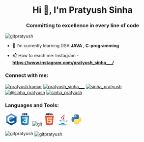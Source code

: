 <h1 align="center">Hi 👋, I'm Pratyush Sinha</h1>
<h3 align="center">Committing to excellence in every line of code</h3>

<p align="left"> <img src="https://komarev.com/ghpvc/?username=gitpratyush&label=Profile%20views&color=0e75b6&style=flat" alt="gitpratyush" /> </p>

- 🌱 I’m currently learning DSA **JAVA , C-programming**

- 📫 How to reach me: Instagram - **https://www.instagram.com/pratyush_sinha___/**

<h3 align="left">Connect with me:</h3>
<p align="left">
<a href="https://linkedin.com/in/pratyush kumar" target="blank"><img align="center" src="https://raw.githubusercontent.com/rahuldkjain/github-profile-readme-generator/master/src/images/icons/Social/linked-in-alt.svg" alt="pratyush kumar" height="30" width="40" /></a>
<a href="https://instagram.com/pratyush_sinha___" target="blank"><img align="center" src="https://raw.githubusercontent.com/rahuldkjain/github-profile-readme-generator/master/src/images/icons/Social/instagram.svg" alt="pratyush_sinha___" height="30" width="40" /></a>
<a href="https://www.codechef.com/users/sinha_pratyush" target="blank"><img align="center" src="https://cdn.jsdelivr.net/npm/simple-icons@3.1.0/icons/codechef.svg" alt="sinha_pratyush" height="30" width="40" /></a>
<a href="https://www.hackerrank.com/@sinha_pratyush" target="blank"><img align="center" src="https://raw.githubusercontent.com/rahuldkjain/github-profile-readme-generator/master/src/images/icons/Social/hackerrank.svg" alt="@sinha_pratyush" height="30" width="40" /></a>
<a href="https://www.leetcode.com/sinha_pratyush" target="blank"><img align="center" src="https://raw.githubusercontent.com/rahuldkjain/github-profile-readme-generator/master/src/images/icons/Social/leet-code.svg" alt="sinha_pratyush" height="30" width="40" /></a>
</p>

<h3 align="left">Languages and Tools:</h3>
<p align="left"> <a href="https://www.cprogramming.com/" target="_blank" rel="noreferrer"> <img src="https://raw.githubusercontent.com/devicons/devicon/master/icons/c/c-original.svg" alt="c" width="40" height="40"/> </a> <a href="https://www.w3schools.com/css/" target="_blank" rel="noreferrer"> <img src="https://raw.githubusercontent.com/devicons/devicon/master/icons/css3/css3-original-wordmark.svg" alt="css3" width="40" height="40"/> </a> <a href="https://git-scm.com/" target="_blank" rel="noreferrer"> <img src="https://www.vectorlogo.zone/logos/git-scm/git-scm-icon.svg" alt="git" width="40" height="40"/> </a> <a href="https://www.w3.org/html/" target="_blank" rel="noreferrer"> <img src="https://raw.githubusercontent.com/devicons/devicon/master/icons/html5/html5-original-wordmark.svg" alt="html5" width="40" height="40"/> </a> <a href="https://www.java.com" target="_blank" rel="noreferrer"> <img src="https://raw.githubusercontent.com/devicons/devicon/master/icons/java/java-original.svg" alt="java" width="40" height="40"/> </a> <a href="https://www.python.org" target="_blank" rel="noreferrer"> <img src="https://raw.githubusercontent.com/devicons/devicon/master/icons/python/python-original.svg" alt="python" width="40" height="40"/> </a> </p>

<p><img align="left" src="https://github-readme-stats.vercel.app/api/top-langs?username=gitpratyush&show_icons=true&locale=en&layout=compact" alt="gitpratyush" /></p>

<p>&nbsp;<img align="center" src="https://github-readme-stats.vercel.app/api?username=gitpratyush&show_icons=true&locale=en" alt="gitpratyush" /></p>


